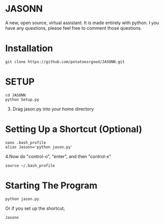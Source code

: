 # JASONN
A new, open source, virtual assistant. It is made entirely with python. I you have any questions, please feel free to comment those questions.  

# Installation
    git clone https://github.com/potatoesrgood/JASONN.git

# SETUP
    cd JASONN 
    python Setup.py
    
3. Drag jason.py into your home directory
  
# Setting Up a Shortcut (Optional)
    nano .bash_profile
    alias Jasonn='python jason.py'
  
   4.Now do "control-o", "enter", and then "control-x"
  
    source ~/.bash_profile

# Starting The Program
    python jason.py

Or if you set up the shortcut;
    
    Jasonn
  
